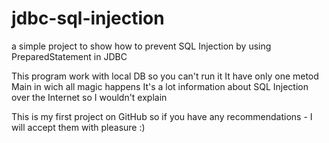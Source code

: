 # jdbc-sql-injection
a simple project to show how to prevent SQL Injection by using PreparedStatement in JDBC

This program work with local DB so you can't run it
It have only one metod Main in wich all magic happens
It's a lot information about SQL Injection over the Internet so I wouldn't explain

This is my first project on GitHub so if you have any recommendations - I will accept them with pleasure :)
